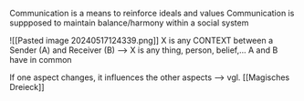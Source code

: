 Communication is a means to reinforce ideals and values
Communication is suppposed to maintain balance/harmony within a social system

![[Pasted image 20240517124339.png]]
X is any CONTEXT between a Sender (A) and Receiver (B)
--> X is any thing, person, belief,... A and B have in common

If one aspect changes, it influences the other aspects
--> vgl. [[Magisches Dreieck]]

